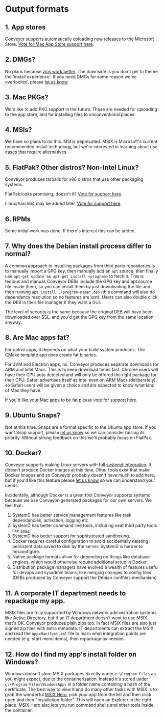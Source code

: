 # Output formats

## 1. App stores

Conveyor supports automatically uploading new releases to the Microsoft Store. [Vote for Mac App Store support here](https://github.com/hydraulic-software/conveyor/issues/9).

## 2. DMGs?

No plans because [zips work better](../outputs.md#macos). The downside is you don't get to theme the 'install experience'. If you need
DMGs for some reason we've overlooked, please [let us know](mailto:contact@hydraulic.software).

## 3. Mac PKGs?

We'd like to add PKG support in the future. These are needed for uploading to the app store, and for installing files to unconventional places.

## 4. MSIs?

We have no plans to do this. MSI is deprecated. MSIX is Microsoft's current recommended install technology, but we're interested in learning about use cases that require alternatives. 

## 5. FlatPak? Other distros? Non-Intel Linux?

Conveyor produces tarballs for x86 distros that use other packaging systems. 

FlatPak looks promising, doesn't it? [Vote for support here](https://github.com/hydraulic-software/conveyor/issues/4).

Linux/Aarch64 may be added later. [Vote for support here](https://github.com/hydraulic-software/conveyor/issues/8).

## 6. RPMs

Some initial work was done. If there's interest this can be added.

## 7. Why does the Debian install process differ to normal?

A common approach to installing packages from third party repositories is to manually import a GPG key, then manually add an `apt` source, then finally use `apt-get update && apt-get install <program>`  to fetch it. This is tedious and manual. Conveyor DEBs include the GPG key and apt source file inside them, so you can install them by just downloading the file and then running `apt install ./program-name*.deb` (this command will also do dependency resolution so no features are lost). Users can also double click the DEB in their file manager if they want a GUI.

The level of security is the same because the original DEB will have been downloaded over SSL, and you'd get the GPG key from the same location anyway.

## 8. Are Mac apps fat?

For native apps, it depends on what your build system produces. The CMake template app does create fat binaries.

For JVM and Electron apps, no. Conveyor produces separate downloads for ARM and Intel Macs. This is to keep download times fast. Chrome users will have their CPU auto detected and will only be offered the right package for their CPU. Safari advertises itself as Intel even on ARM Macs (deliberately), so Safari users will be given a choice and are expected to know what kind of Mac they have.

If you'd like your Mac apps to be fat please [vote for support here](https://github.com/hydraulic-software/conveyor/issues/11).

## 9. Ubuntu Snaps?

Not at this time. Snaps are a format specific to the Ubuntu app store. If you want Snap support, please [let us know](mailto:contact@hydraulic.software) so we can consider raising its priority. Without strong feedback on this we'll probably focus on FlatPak.

## 10. Docker?

Conveyor supports making Linux servers with full [systemd integration](../configs/linux.md#systemd-units). It doesn't produce Docker images at this time. Other tools exist that make Docker images and so Conveyor probably doesn't have much to add here, but if you'd like this feature please [let us know](mailto:contact@hydraulic.software) so we can understand your needs. 

Incidentally, although Docker is a great tool Conveyor supports systemd because we use Conveyor-generated packages for our own servers. We feel that:

1. SystemD has better service management features like task dependencies, activation, logging etc.
2. SystemD has better command line tools, including neat third party tools like [sysz](https://github.com/joehillen/sysz).
3. SystemD has better support for sophisticated sandboxing.
4. Docker requires careful configuration to avoid accidentally deleting persistent data saved to disk by the server. SystemD is harder to misconfigure.
5. Native package formats allow for depending on things like database engines, which would otherwise require additional setup in Docker.
6. Distribution package managers have evolved a wealth of features useful for devops and sysadmin teams, like merging changes to config files (DEBs produced by Conveyor support the Debian conffiles mechanism).

## 11. A corporate IT department needs to repackage my app.

MSIX files are fully supported by Windows network administration systems like Active Directory, but if an IT department doesn't want to use MSIX that's OK. Conveyor produces plain zips too. In fact MSIX files are also just signed zip files with extra metadata. IT departments can extract the MSIX and read the `AppxManifest.xml` file to learn what integration points are needed (e.g. start menu items), then repackage as needed.

## 12. How do I find my app's install folder on Windows?

Windows doesn't store MSIX packages directly under `c:\Program Files` as you might expect, due to the containerization. Instead it's stored under `c:\Program Files\WindowsApps` in a folder name containing a hash of the certificate. The best way to view it and do many other tasks with MSIX is to grab the wonderful [MSIX Hero](https://msixhero.net/), pick your app from the list and then click open and then "Installation folder". This will open an Explorer in the right place. MSIX Hero also lets you run command shells and other tools inside the container.

